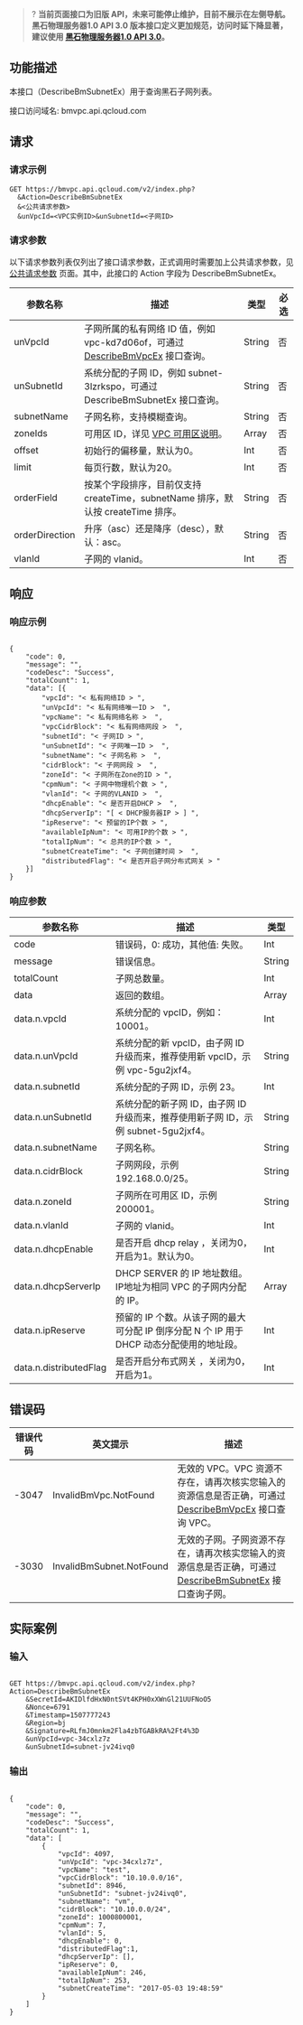 >? **当前页面接口为旧版 API，未来可能停止维护，目前不展示在左侧导航。黑石物理服务器1.0 API 3.0 版本接口定义更加规范，访问时延下降显著，建议使用 <a href="https://cloud.tencent.com/document/api/386/18637" target="_blank">黑石物理服务器1.0 API 3.0</a>。**
>

## 功能描述 
 
本接口（DescribeBmSubnetEx）用于查询黑石子网列表。

接口访问域名: bmvpc.api.qcloud.com

## 请求

### 请求示例

```
GET https://bmvpc.api.qcloud.com/v2/index.php?
  &Action=DescribeBmSubnetEx
  &<公共请求参数>
  &unVpcId=<VPC实例ID>&unSubnetId=<子网ID>

```

### 请求参数

以下请求参数列表仅列出了接口请求参数，正式调用时需要加上公共请求参数，见 <a href="https://cloud.tencent.com/document/product/386/6718" title="公共请求参数">公共请求参数</a> 页面。其中，此接口的 Action 字段为 DescribeBmSubnetEx。

| 参数名称 | 描述 | 类型 | 必选 |
|---------|---------|---------|---------|
| unVpcId | 子网所属的私有网络 ID 值，例如 vpc-kd7d06of，可通过 <a href="https://cloud.tencent.com/document/api/386/6646" title="DescribeBmVpcEx">DescribeBmVpcEx</a> 接口查询。 | String | 否 |
| unSubnetId | 系统分配的子网 ID，例如 subnet-3lzrkspo，可通过 DescribeBmSubnetEx 接口查询。| String | 否 |
| subnetName | 子网名称，支持模糊查询。 | String | 否 |
| zoneIds | 可用区 ID，详见 <a href="https://cloud.tencent.com/document/api/386/6633">VPC 可用区说明</a>。 | Array | 否 |
| offset | 初始行的偏移量，默认为0。 | Int | 否 |
| limit | 每页行数，默认为20。 | Int | 否 |
| orderField | 按某个字段排序，目前仅支持 createTime，subnetName 排序，默认按 createTime 排序。 | String | 否 |
| orderDirection | 升序（asc）还是降序（desc），默认：asc。 | String | 否 |
| vlanId | 子网的 vlanid。 | Int | 否 |

## 响应

### 响应示例

```

{
	"code": 0,
	"message": "",
	"codeDesc": "Success",
	"totalCount": 1,
	"data": [{
		"vpcId": "< 私有网络ID > ",
		"unVpcId": "< 私有网络唯一ID >  ",
		"vpcName": "< 私有网络名称 >  ",
		"vpcCidrBlock": "< 私有网络网段 >  ",
		"subnetId": "< 子网ID > ",
		"unSubnetId": "< 子网唯一ID >  ",
		"subnetName": "< 子网名称 >  ",
		"cidrBlock": "< 子网网段 >  ",
		"zoneId": "< 子网所在Zone的ID > ",
		"cpmNum": "< 子网中物理机个数 > ",
		"vlanId": "< 子网的VLANID >  ",
		"dhcpEnable": "< 是否开启DHCP >  ",
		"dhcpServerIp": "[ < DHCP服务器IP > ] ",
		"ipReserve": "< 预留的IP个数 > ",
		"availableIpNum": "< 可用IP的个数 > ",
		"totalIpNum": "< 总共的IP个数 > ",
		"subnetCreateTime": "< 子网创建时间 >  ",
		"distributedFlag": "< 是否开启子网分布式网关 > "
	}]
}

```
### 响应参数

| 参数名称 | 描述| 类型 |
|---------|---------|---------|
| code| 错误码，0: 成功，其他值: 失败。 | Int |
| message | 错误信息。 | String |
| totalCount | 子网总数量。 | Int |
| data | 返回的数组。 | Array |
| data.n.vpcId | 系统分配的 vpcID，例如：10001。| Int |
| data.n.unVpcId | 系统分配的新 vpcID，由子网 ID 升级而来，推荐使用新 vpcID，示例 vpc-5gu2jxf4。| String |
| data.n.subnetId | 系统分配的子网 ID，示例 23。| Int |
| data.n.unSubnetId | 系统分配的新子网 ID，由子网 ID 升级而来，推荐使用新子网 ID，示例 subnet-5gu2jxf4。| String |
| data.n.subnetName | 子网名称。| String |
| data.n.cidrBlock | 子网网段，示例 192.168.0.0/25。| String |
| data.n.zoneId | 子网所在可用区 ID，示例 200001。| String |
| data.n.vlanId | 子网的 vlanid。| Int |
| data.n.dhcpEnable | 是否开启 dhcp relay ，关闭为0，开启为1。默认为0。| Int |
| data.n.dhcpServerIp | DHCP SERVER 的 IP 地址数组。IP地址为相同 VPC 的子网内分配的 IP。| Array |
| data.n.ipReserve | 预留的 IP 个数。从该子网的最大可分配 IP 倒序分配 N 个 IP 用于 DHCP 动态分配使用的地址段。| Int |
| data.n.distributedFlag | 是否开启分布式网关 ，关闭为0，开启为1。| Int |

## 错误码
 
| 错误代码 |英文提示| 描述 |
|--------|---------|---------|
| -3047 | InvalidBmVpc.NotFound | 无效的 VPC。VPC 资源不存在，请再次核实您输入的资源信息是否正确，可通过 <a href="https://cloud.tencent.com/document/api/386/6646" title="DescribeBmVpcEx">DescribeBmVpcEx</a> 接口查询 VPC。 |
| -3030 | InvalidBmSubnet.NotFound | 无效的子网。子网资源不存在，请再次核实您输入的资源信息是否正确，可通过 <a href="https://cloud.tencent.com/document/api/386/6648" title="DescribeBmSubnetEx">DescribeBmSubnetEx</a> 接口查询子网。 |

## 实际案例

### 输入

```

GET https://bmvpc.api.qcloud.com/v2/index.php?Action=DescribeBmSubnetEx
    &SecretId=AKIDlfdHxN0ntSVt4KPH0xXWnGl21UUFNoO5
    &Nonce=6791
    &Timestamp=1507777243
    &Region=bj
    &Signature=RLfmJ0mnkm2Fla4zbTGABkRA%2Ft4%3D
    &unVpcId=vpc-34cxlz7z
    &unSubnetId=subnet-jv24ivq0
```

### 输出
```

{
    "code": 0,
    "message": "",
    "codeDesc": "Success",
    "totalCount": 1,
    "data": [
        {
            "vpcId": 4097,
            "unVpcId": "vpc-34cxlz7z",
            "vpcName": "test",
            "vpcCidrBlock": "10.10.0.0/16",
            "subnetId": 8946,
            "unSubnetId": "subnet-jv24ivq0",
            "subnetName": "vm",
            "cidrBlock": "10.10.0.0/24",
            "zoneId": 1000800001,
            "cpmNum": 7,
            "vlanId": 5,
            "dhcpEnable": 0,
			"distributedFlag":1,
            "dhcpServerIp": [],
            "ipReserve": 0,
            "availableIpNum": 246,
            "totalIpNum": 253,
            "subnetCreateTime": "2017-05-03 19:48:59"
        }
    ]
}

```
